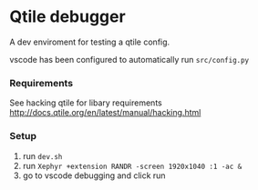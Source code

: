# Qtile debugger
A dev enviroment for testing a qtile config.

vscode has been configured to automatically run `src/config.py`

### Requirements
See hacking qtile for libary requirements
http://docs.qtile.org/en/latest/manual/hacking.html

### Setup
1. run `dev.sh`
2. run `Xephyr +extension RANDR -screen 1920x1040 :1 -ac &`
2. go to vscode debugging and click run